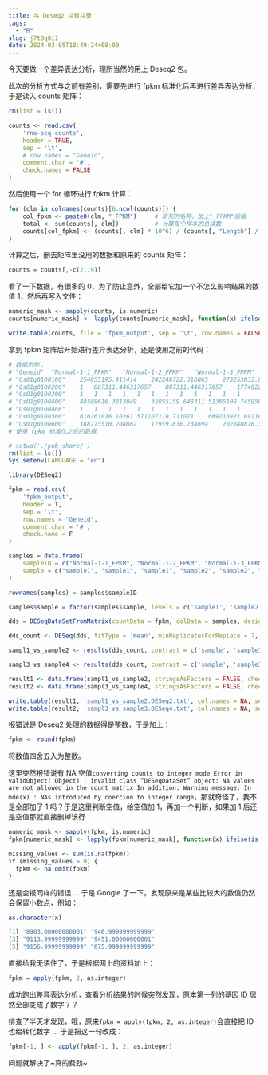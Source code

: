 ```yaml
---
title: 与 Deseq2 斗智斗勇
tags:
  - "R"
slug: j7t0q0i1
date: 2024-03-05T18:40:24+08:00
---
```


今天要做一个差异表达分析，理所当然的用上 Deseq2 包。

<!--more-->

此次的分析方式与之前有差别，需要先进行 fpkm 标准化后再进行差异表达分析，于是读入 counts 矩阵：

```r
rm(list = ls())

counts <- read.csv(
    'rna-seq.counts',
    header = TRUE,
    sep = '\t',
    # row.names = "Geneid",
    comment.char = '#',
    check.names = FALSE
)
```

然后使用一个 for 循环进行 fpkm 计算：

```r
for (clm in colnames(counts)[6:ncol(counts)]) {
    col_fpkm <- paste0(clm, "_FPKM")     # 新列的名称，加上"_FPKM"后缀
    total <- sum(counts[, clm])          # 计算每个样本的总读数
    counts[col_fpkm] <- (counts[, clm] * 10^6) / (counts[, "Length"] / 1000)  # 使用相应样本的长度值计算 FPKM 并添加 FPKM 列
}
```

计算之后，删去矩阵里没用的数据和原来的 counts 矩阵：

```r
counts = counts[,-c(2:19)]
```

看了一下数据，有很多的 0，为了防止意外，全部给它加一个不怎么影响结果的数值 1，然后再写入文件：

```r
numeric_mask <- sapply(counts, is.numeric)
counts[numeric_mask] <- lapply(counts[numeric_mask], function(x) ifelse(x < 1, x + 1, x))

write.table(counts, file = 'fpkm_output', sep = '\t', row.names = FALSE)
```

拿到 fpkm 矩阵后开始进行差异表达分析，还是使用之前的代码：

```r
# 数据示例：
# "Geneid"	"Normal-1-1_FPKM"	"Normal-1-2_FPKM"	"Normal-1-3_FPKM"	"HS-1-1_FPKM"	"HS-1-2_FPKM"	"HS-1-3_FPKM"	"Normal-2-1_FPKM"	"Normal-2-2_FPKM"	"Normal-2-3_FPKM"	"HS-2-1_FPKM"	"HS-2-2_FPKM"	"HS-2-3_FPKM"
# "Os01g0100100"	254855195.911414	242248722.316865	273253833.049404	587052810.902896	594548551.959114	539011925.042589	186030664.39523	145826235.093697	125383304.940375	103918228.279387	110391822.827939	100851788.756388
# "Os01g0100200"	1	887311.446317657	887311.446317657	1774622.89263531	3549245.78527063	5323868.67790595	1	887311.446317657	1	1	1	1
# "Os01g0100300"	1	1	1	1	1	1	1	1	1	1	1	1
# "Os01g0100400"	48588616.3813049	32855159.648311	51365108.7459509	136973623.322536	130032392.410921	124479407.681629	75890791.3003239	51827857.473392	59694585.8398889	9254974.54881999	16658954.187876	15270708.005553
# "Os01g0100466"	1	1	1	1	1	1	1	1	1	1	1	1
# "Os01g0100500"	610261026.10261	571107110.711071	669216921.692169	919441944.19442	886138613.861386	851485148.514851	698019801.980198	548154815.481548	536903690.369037	458595859.585959	527452745.274527	504500450.045004
# "Os01g0100600"	188775510.204082	179591836.734694	202040816.326531	398469387.755102	369387755.102041	339795918.367347	218367346.938776	152551020.408163	142346938.77551	1.75e+08	186224489.795918	137755102.040816
# 使用 fpkm 标准化之后的数据

# setwd('./pub_share/')
rm(list = ls())  
Sys.setenv(LANGUAGE = "en")

library(DESeq2)

fpkm = read.csv(
    'fpkm_output', 
    header = T,  
    sep = '\t', 
    row.names = "Geneid", 
    comment.char = '#', 
    check.name = F
)

samples = data.frame(
    sampleID = c("Normal-1-1_FPKM", "Normal-1-2_FPKM", "Normal-1-3_FPKM", "HS-1-1_FPKM", "HS-1-2_FPKM", "HS-1-3_FPKM", "Normal-2-1_FPKM", "Normal-2-2_FPKM", "Normal-2-3_FPKM", "HS-2-1_FPKM", "HS-2-2_FPKM", "HS-2-3_FPKM"), 
    sample = c("sample1", "sample1", "sample1", "sample2", "sample2", "sample2", "sample3", "sample3", "sample3", "sample4", "sample4", "sample4")
)

rownames(samples) = samples$sampleID

samples$sample = factor(samples$sample, levels = c('sample1', 'sample2', 'sample3', 'sample4'))

dds = DESeqDataSetFromMatrix(countData = fpkm, colData = samples, design = ~sample)

dds_count <- DESeq(dds, fitType = 'mean', minReplicatesForReplace = 7, parallel = FALSE)

sampl1_vs_sample2 <- results(dds_count, contrast = c('sample', 'sample1', 'sample2'))

sampl3_vs_sample4 <- results(dds_count, contrast = c('sample', 'sample3', 'sample4'))

result1 <- data.frame(sampl1_vs_sample2, stringsAsFactors = FALSE, check.names = FALSE)
result2 <- data.frame(sampl3_vs_sample4, stringsAsFactors = FALSE, check.names = FALSE)

write.table(result1, 'sampl1_vs_sample2.DESeq2.txt', col.names = NA, sep = '\t', quote = FALSE)
write.table(result2, 'sampl3_vs_sample3.DESeq4.txt', col.names = NA, sep = '\t', quote = FALSE)

```

报错说是 Deseq2 处理的数据得是整数，于是加上：

```r
fpkm <- round(fpkm)
```

将数值四舍五入为整数。

这里突然报错说有 NA 空值`converting counts to integer mode Error in validObject(.Object) : invalid class “DESeqDataSet” object: NA values are not allowed in the count matrix In addition: Warning message: In mde(x) : NAs introduced by coercion to integer range`，那就奇怪了，我不是全部加了 1 吗？于是这里判断空值，给空值加 1，再加一个判断，如果加 1 后还是空值那就直接删掉该行：

```r
numeric_mask <- sapply(fpkm, is.numeric)
fpkm[numeric_mask] <- lapply(fpkm[numeric_mask], function(x) ifelse(is.numeric(x) & x < 1, x + 100, x))

missing_values <- sum(is.na(fpkm))
if (missing_values > 0) {
  fpkm <- na.omit(fpkm)
}
```

还是会报同样的错误 ... 于是 Google 了一下，发现原来是某些比较大的数值仍然会保留小数点，例如：

```r
as.character(x)
```

```r
[1] "8903.00000000001" "946.999999999999"
[3] "9113.99999999999" "9451.00000000001"
[5] "9156.99999999999" "875.999999999999"
```

直接给我无语住了，于是根据网上的资料加上：

```r
fpkm = apply(fpkm, 2, as.integer)
```

成功跑出差异表达分析，查看分析结果的时候突然发现，原本第一列的基因 ID 居然全部变成了数字？？

排查了半天才发现，哦，原来`fpkm = apply(fpkm, 2, as.integer)`会直接把 ID 也给转化数字 ... 于是把这一句改成：

```r
fpkm[-1, ] <- apply(fpkm[-1, ], 2, as.integer)
```

问题就解决了~真的费劲~